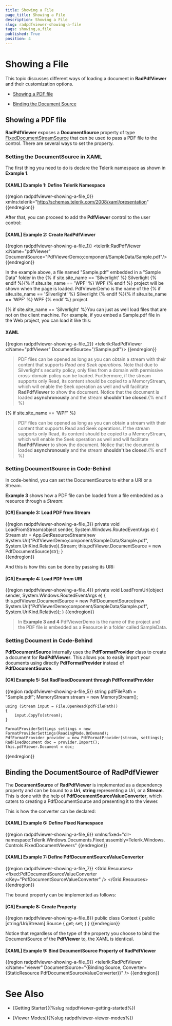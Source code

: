 ```yaml
---
title: Showing a File
page_title: Showing a File
description: Showing a File
slug: radpdfviewer-showing-a-file
tags: showing,a,file
published: True
position: 4
---
```


# Showing a File



This topic discusses different ways of loading a document in __RadPdfViewer__ and their customization options.
      

* [Showing a PDF file](#showing-a-pdf-file)

* [Binding the Document Source](#binding-the-documentsource-of-radpdfviewer)

## Showing a PDF file

__RadPdfViewer__ exposes a __DocumentSource__ property of type [FixedDocumentStreamSource](http://docs.telerik.com/devtools/wpf/api/html/T_Telerik_Windows_Documents_Fixed_FixedDocumentStreamSource.htm) that can be used to pass a PDF file to the control. There are several ways to set the property.

###  Setting the DocumentSource in XAML

The first thing you need to do is declare the Telerik namespace as shown in __Example 1__.

#### __[XAML] Example 1: Define Telerik Namespace__

{{region radpdfviewer-showing-a-file_0}}
	    xmlns:telerik="http://schemas.telerik.com/2008/xaml/presentation"
{{endregion}}



After that, you can proceed to add the **PdfViewer** control to the user control:

#### __[XAML] Example 2: Create RadPdfViewer__

{{region radpdfviewer-showing-a-file_1}}
	<Grid>
	    <telerik:RadPdfViewer x:Name="pdfViewer" DocumentSource="PdfViewerDemo;component/SampleData/Sample.pdf"/>
	</Grid>
{{endregion}}


In the example above, a file named "Sample.pdf" embedded in a "Sample Data" folder in the {% if site.site_name == 'Silverlight' %} Silverlight {% endif %}{% if site.site_name == 'WPF' %} WPF {% endif %} project will be shown when the page is loaded. PdfViewerDemo is the name of the {% if site.site_name == 'Silverlight' %} Silverlight {% endif %}{% if site.site_name == 'WPF' %} WPF {% endif %} project. 


{% if site.site_name == 'Silverlight' %}You can just as well load files that are not on the client machine. For example, if you embed a Sample.pdf file in the Web project, you can load it like this: 

#### __XAML__

{{region radpdfviewer-showing-a-file_2}}
	<telerik:RadPdfViewer x:Name="pdfViewer" DocumentSource="/Sample.pdf"/>
{{endregion}}


>PDF files can be opened as long as you can obtain a stream with their content that supports *Read and Seek operations*. Note that due to Silverlight's security policy, only files from a domain with permissive cross-domain policy can be loaded. Furthermore, if the stream supports only Read, its content should be copied to a MemoryStream, which will enable the Seek operation as well and will facilitate **RadPdfViewer** to show the document. Notice that the document is loaded **asynchronously** and the stream **shouldn't be closed**.{% endif %}


{% if site.site_name == 'WPF' %}
>PDF files can be opened as long as you can obtain a stream with their content that supports Read and Seek operations. If the stream supports only Read, its content should be copied to a MemoryStream, which will enable the Seek operation as well and will facilitate **RadPdfViewer** to show the document. Notice that the document is loaded **asynchronously** and the stream **shouldn't be closed**.{% endif %}


### Setting DocumentSource in Code-Behind

In code-behind, you can set the DocumentSource to either a URI or a Stream.

__Example 3__ shows how a PDF file can be loaded from a file embedded as a resource through a _Stream_:

#### __[C#] Example 3: Load PDF from Stream__

{{region radpdfviewer-showing-a-file_3}}
	private void LoadFromStream(object sender, System.Windows.RoutedEventArgs e)
	{
	    Stream str = App.GetResourceStream(new System.Uri("PdfViewerDemo;component/SampleData/Sample.pdf", System.UriKind.Relative)).Stream;
	    this.pdfViewer.DocumentSource = new PdfDocumentSource(str);
	}        
{{endregion}}



And this is how this can be done by passing its URI:

#### __[C#] Example 4: Load PDF from URI__

{{region radpdfviewer-showing-a-file_4}}
	private void LoadFromUri(object sender, System.Windows.RoutedEventArgs e)
	{
	    this.pdfViewer.DocumentSource = new PdfDocumentSource(new System.Uri("PdfViewerDemo;component/SampleData/Sample.pdf", System.UriKind.Relative)); 
	}
{{endregion}}



>In __Example 3 and 4__ PdfViewerDemo is the name of the project and the PDF file is embedded as a Resource in a folder called SampleData.


### Setting Document in Code-Behind

__PdfDocumentSource__ internally uses the __PdfFormatProvider__ class to create a document for __RadPdfViewer__. This allows you to easily import your documents using directly __PdfFormatProvider__ instead of __PdfDocumentSource__.
              

#### __[C#] Example 5: Set RadFixedDocument through PdfFormatProvider__

{{region radpdfviewer-showing-a-file_5}}
	string pdfFilePath = "Sample.pdf";
	MemoryStream stream = new MemoryStream();
	
	using (Stream input = File.OpenRead(pdfFilePath))
	{
	    input.CopyTo(stream);
	}
	
	FormatProviderSettings settings = new FormatProviderSettings(ReadingMode.OnDemand);
	PdfFormatProvider provider = new PdfFormatProvider(stream, settings);
	RadFixedDocument doc = provider.Import();
	this.pdfViewer.Document = doc;
{{endregion}}
              

## Binding the DocumentSource of RadPdfViewer

The __DocumentSource__ of __RadPdfViewer__ is implemented as a dependency property and can be bound to a __Uri__, __string__ representing a Uri, or a __Stream__. This is done with the help of __PdfDocumentSourceValueConverter__, which caters to creating a PdfDocumentSource and presenting it to the viewer.
        

This is how the converter can be declared:

#### __[XAML] Example 6: Define Fixed Namespace__

{{region radpdfviewer-showing-a-file_6}}
	xmlns:fixed="clr-namespace:Telerik.Windows.Documents.Fixed;assembly=Telerik.Windows.Controls.FixedDocumentViewers"
{{endregion}}



#### __[XAML] Example 7: Define PdfDocumentSourceValueConverter__

{{region radpdfviewer-showing-a-file_7}}
	<Grid.Resources>
	    <fixed:PdfDocumentSourceValueConverter x:Key="PdfDocumentSourceValueConverter" />
	</Grid.Resources>
{{endregion}}



The bound property can be implemented as follows:


#### __[C#] Example 8: Create Property__

{{region radpdfviewer-showing-a-file_8}}
	public class Context
	{
	    public [string/Uri/Stream] Source { get; set; }
	}
{{endregion}}

Notice that regardless of the type of the property you choose to bind the DocumentSource of the **PdfViewer** to, the XAML is identical.

#### __[XAML] Example 9: Bind DocumentSource Property of RadPdfViewer__

{{region radpdfviewer-showing-a-file_9}}
	<telerik:RadPdfViewer x:Name="viewer" DocumentSource="{Binding Source, Converter={StaticResource PdfDocumentSourceValueConverter}}" />
{{endregion}}


# See Also

* [Getting Starter]({%slug radpdfviewer-getting-started%})

* [Viewer Modes]({%slug radpdfviewer-viewer-modes%})
